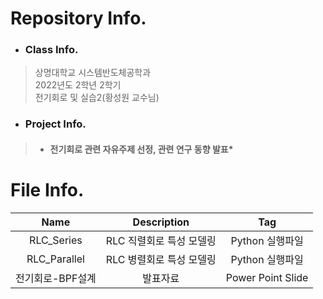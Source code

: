 # Repository Info.  
  + ### Class Info.  
  >상명대학교 시스템반도체공학과  
  >2022년도 2학년 2학기  
  >전기회로 및 실습2(황성원 교수님) 
  
  + ### Project Info.  
  > * #### 전기회로 관련 자유주제 선정, 관련 연구 동향 발표* 


# File Info.  
|Name|Description|Tag|
|:---:|:---:|:---:|
|RLC_Series|RLC 직렬회로 특성 모델링|Python 실행파일|  
|RLC_Parallel|RLC 병렬회로 특성 모델링|Python 실행파일|  
|전기회로-BPF설계|발표자료|Power Point Slide|  
